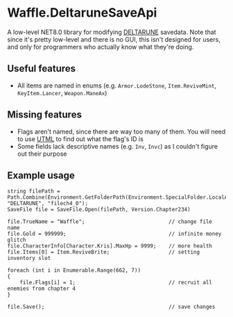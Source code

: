 # Waffle.DeltaruneSaveApi

A low-level NET8.0 library for modifying [DELTARUNE](https://deltarune.com) savedata.
Note that since it's pretty low-level and there is no GUI, this isn't designed for users, and only for programmers who actually know what they're doing.

## Useful features
- All items are named in enums (e.g. `Armor.LodeStone`, `Item.ReviveMint`, `KeyItem.Lancer`, `Weapon.ManeAx`)

## Missing features
- Flags aren't named, since there are way too many of them. You will need to use [UTML](https://github.com/UnderminersTeam/UndertaleModTool) to find out what the flag's ID is
- Some fields lack descriptive names (e.g. `Inv`, `Invc`) as I couldn't figure out their purpose

## Example usage

```
string filePath = Path.Combine(Environment.GetFolderPath(Environment.SpecialFolder.LocalApplicationData), "DELTARUNE", "filech4_0");
SaveFile file = SaveFile.Open(filePath, Version.Chapter234)

file.TrueName = "Waffle";                           // change file name
file.Gold = 999999;                                 // infinite money glitch
file.CharacterInfo[Character.Kris].MaxHp = 9999;    // more health
file.Items[0] = Item.ReviveBrite;                   // setting inventory slot

foreach (int i in Enumerable.Range(662, 7))
{
    file.Flags[i] = 1;                              // recruit all enemies from chapter 4
}

file.Save();                                        // save changes
```